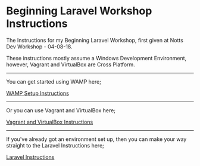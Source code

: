 # Beginning Laravel Workshop Instructions

The Instructions for my Beginning Laravel Workshop, first given at Notts Dev Workshop - 04-08-18.

These instructions mostly assume a Windows Development Environment, however, Vagrant and VirtualBox are Cross Platform.

---

You can get started using WAMP here;

[WAMP Setup Instructions](SetupInstructions/WAMP/wamp-1.md)

---

Or you can use Vagrant and VirtualBox here;

[Vagrant and VirtualBox Instructions](SetupInstructions/Vagrant/vagrant-1.md)

---

If you've already got an environment set up, then you can make your way straight to the Laravel Instructions here;

[Laravel Instructions](SetupInstructions/Laravel/laravel-1.md)